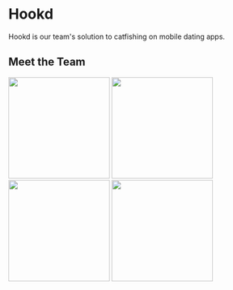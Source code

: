 # Hookd

Hookd is our team's solution to catfishing on mobile dating apps.

## Meet the Team

<img width="200" height="200" src="https://media-exp1.licdn.com/dms/image/C5603AQEZZI0vUnuxjg/profile-displayphoto-shrink_200_200/0/1609783798387?e=1644451200&v=beta&t=wTa33Z4SfBtrHtSn05IXSg48kx0HQKbwoOLej3B5uj4">

<img width="200" height="200" src="https://media-exp1.licdn.com/dms/image/D4E35AQH5Molo2nZVgQ/profile-framedphoto-shrink_200_200/0/1636558470705?e=1639252800&v=beta&t=y7VWbQB8NRm2Zeso5BBwDnlgV5Qyf448Cs-JJgIpZdg">

<img width="200" height="200" src="https://media-exp1.licdn.com/dms/image/C4E03AQH41c1VqaFRDQ/profile-displayphoto-shrink_800_800/0/1517557819484?e=1644451200&v=beta&t=zffTyBJic6PjRZmm5JYEn53Wc-TX7V99oeRCObY5WKU">

<img width="200" height="200" src="https://media-exp1.licdn.com/dms/image/C4E03AQE-C5nW0ndN7A/profile-displayphoto-shrink_200_200/0/1636994427562?e=1644451200&v=beta&t=yHWgj56iNc4lnrYKdcjEcxBVO0ewAE5Ao8wI5FhM2wQ">
